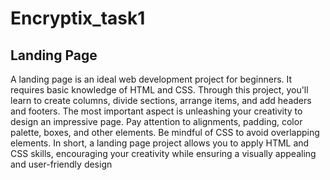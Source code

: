 # Encryptix_task1

## Landing Page
A landing page is an ideal web development project for beginners. It 
requires basic knowledge of HTML and CSS. Through this project, you'll learn 
to create columns, divide sections, arrange items, and add headers and 
footers. The most important aspect is unleashing your creativity to design 
an impressive page. Pay attention to alignments, padding, color palette, 
boxes, and other elements. Be mindful of CSS to avoid overlapping 
elements. In short, a landing page project allows you to apply HTML and 
CSS skills, encouraging your creativity while ensuring a visually appealing 
and user-friendly design
